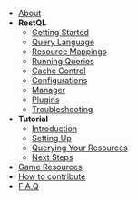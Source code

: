 <!-- docs/_sidebar.md -->

- [About](/)
- **RestQL**
  - [Getting Started](/restql/getting-started.md)
  - [Query Language](/restql/query-language.md)
  - [Resource Mappings](/restql/resource-mappings.md)
  - [Running Queries](/restql/running-queries.md)
  - [Cache Control](/restql/cache.md)
  - [Configurations](/restql/config.md)
  - [Manager](/restql/manager.md)
  - [Plugins](/restql/plugins.md)
  - [Troubleshooting](/restql/troubleshooting.md)
- **Tutorial**
  - [Introduction](/restql/tutorial/intro.md)
  - [Setting Up](/restql/tutorial/setting-up.md)
  - [Querying Your Resources](/restql/tutorial/consulting-resource.md)
  - [Next Steps](/restql/tutorial/next-steps.md)
- [Game Resources](/restql/game-resources.md)
- [How to contribute](/restql/how-to-contribute.md)
- [F.A.Q](/restql/faq.md)
